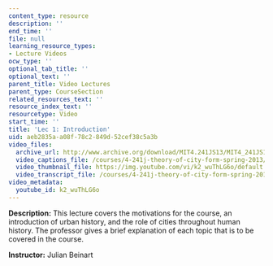 ```yaml
---
content_type: resource
description: ''
end_time: ''
file: null
learning_resource_types:
- Lecture Videos
ocw_type: ''
optional_tab_title: ''
optional_text: ''
parent_title: Video Lectures
parent_type: CourseSection
related_resources_text: ''
resource_index_text: ''
resourcetype: Video
start_time: ''
title: 'Lec 1: Introduction'
uid: aeb2835a-a08f-78c2-849d-52cef38c5a3b
video_files:
  archive_url: http://www.archive.org/download/MIT4.241JS13/MIT4_241JS13_lec01_300k.mp4
  video_captions_file: /courses/4-241j-theory-of-city-form-spring-2013/4b6492b0a8215a09a3453b898519bb93_k2_wuThLG6o.vtt
  video_thumbnail_file: https://img.youtube.com/vi/k2_wuThLG6o/default.jpg
  video_transcript_file: /courses/4-241j-theory-of-city-form-spring-2013/06419bc925fafe1c484a41724b690436_k2_wuThLG6o.pdf
video_metadata:
  youtube_id: k2_wuThLG6o
---
```


**Description:** This lecture covers the motivations for the course, an introduction of urban history, and the role of cities throughout human history. The professor gives a brief explanation of each topic that is to be covered in the course.

**Instructor:** Julian Beinart



